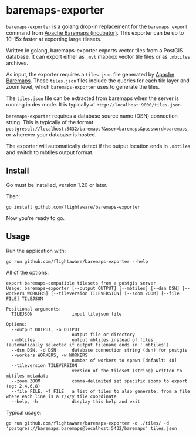 # baremaps-exporter

`baremaps-exporter` is a golang drop-in replacement for the `baremaps export`
command from [Apache Baremaps
(incubator)](https://github.com/apache/incubator-baremaps). This exporter can
be up to 10-15x faster at exporting large tilesets.

Written in golang, baremaps-exporter exports vector tiles from a PostGIS
database. It can export either as `.mvt` mapbox vector tile files or as
`.mbtiles` archives.

As input, the exporter requires a `tiles.json` file generated by [Apache
Baremaps](https://github.com/apache/incubator-baremaps). These `tiles.json`
files include the queries for each tile layer and zoom level, which
`baremaps-exporter` uses to generate the tiles.

The `tiles.json` file can be extracted from baremaps when the server is
running in dev mode. It is typically at `http://localhost:9000/tiles.json`. 

`baremaps-exporter` requires a database source name (DSN) connection string.
This is typically of the format
`postgresql://localhost:5432/baremaps?&user=baremaps&password=baremaps`, or
wherever your database is hosted.

The exporter will automatically detect if the output location ends in
`.mbtiles` and switch to mbtiles output format.

## Install

Go must be installed, version 1.20 or later.

Then:

```
go install github.com/flightaware/baremaps-exporter
```

Now you're ready to go.

## Usage

Run the application with:
```
go run github.com/flightaware/baremaps-exporter --help
```

All of the options:
```
export baremaps-compatible tilesets from a postgis server
Usage: baremaps-exporter [--output OUTPUT] [--mbtiles] [--dsn DSN] [--workers WORKERS] [--tileversion TILEVERSION] [--zoom ZOOM] [--file FILE] TILEJSON

Positional arguments:
  TILEJSON               input tilejson file

Options:
  --output OUTPUT, -o OUTPUT
                         output file or directory
  --mbtiles              output mbtiles instead of files (automatically selected if output filename ends in '.mbtiles')
  --dsn DSN, -d DSN      database connection string (dsn) for postgis
  --workers WORKERS, -w WORKERS
                         number of workers to spawn [default: 48]
  --tileversion TILEVERSION
                         version of the tileset (string) written to mbtiles metadata
  --zoom ZOOM            comma-delimited set specific zooms to export (eg: 2,4,6,8)
  --file FILE, -f FILE   a list of tiles to also generate, from a file where each line is a z/x/y tile coordinate
  --help, -h             display this help and exit
```

Typical usage:
```
go run github.com/flightaware/baremaps-exporter -o ./tiles/ -d 'postgres://baremaps:baremaps@localhost:5432/baremaps' tiles.json
```
